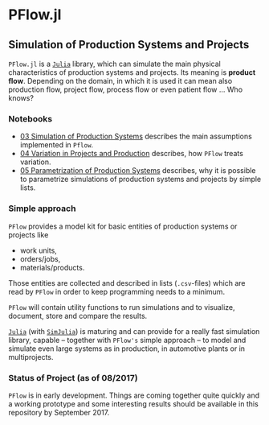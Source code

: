 # PFlow.jl

## Simulation of Production Systems and Projects

`PFlow.jl` is a [`Julia`](https://julialang.org) library, which can
simulate the main physical characteristics of production systems and projects.
Its meaning is **product flow**. Depending on the domain, in which it is used
it can mean also production flow, project flow, process flow or even patient
flow … Who knows?

### Notebooks

- [03 Simulation of Production Systems](https://github.com/pbayer/PFlow.jl/blob/master/docs/notebooks/03%20Simulation%20of%20Production%20Systems.ipynb) describes the main assumptions implemented in `Pflow`.
- [04 Variation in Projects and Production](https://github.com/pbayer/PFlow.jl/blob/master/docs/notebooks/04%20Variation%20in%20Projects%20and%20Production.ipynb) describes, how `PFlow` treats variation.
- [05 Parametrization of Production Systems](https://github.com/pbayer/PFlow.jl/blob/master/docs/notebooks/05%20Parametrization%20of%20Production%20Systems.ipynb) describes, why it is possible to parametrize simulations of
production systems and projects by simple lists.

### Simple approach

`PFlow` provides a model kit for basic entities of production systems or projects like

- work units,
- orders/jobs,
- materials/products.

Those entities are collected and described in lists (`.csv`-files) which
are read by `PFlow` in order to keep programming needs to a minimum.

`PFlow` will contain utility functions to run simulations and to visualize,
document, store and compare the results.

[`Julia`](https://julialang.org) (with [`SimJulia`](https://github.com/BenLauwens/SimJulia.jl))
is maturing and can provide for a really fast simulation library, capable –
together with `PFlow's` simple approach – to model and simulate even large systems
as in production, in automotive plants or in multiprojects.

### Status of Project (as of 08/2017)

`PFlow` is in early development. Things are coming together quite quickly and a
working prototype and some interesting results should be available in this
repository by September 2017.
